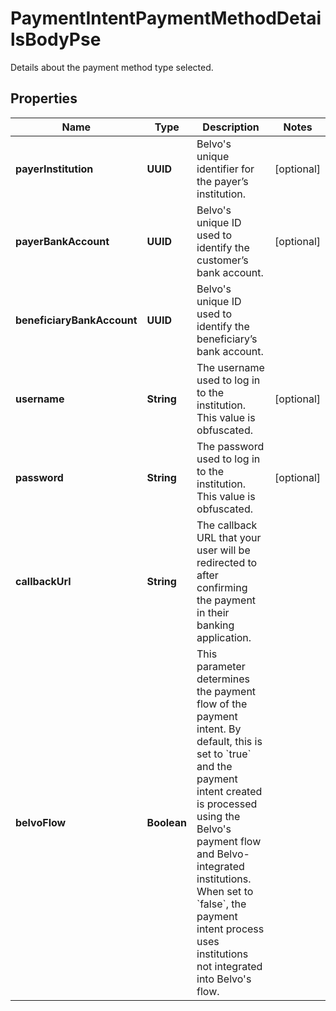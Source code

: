 

# PaymentIntentPaymentMethodDetailsBodyPse

Details about the payment method type selected.

## Properties

| Name | Type | Description | Notes |
|------------ | ------------- | ------------- | -------------|
|**payerInstitution** | **UUID** | Belvo&#39;s unique identifier for the payer’s institution. |  [optional] |
|**payerBankAccount** | **UUID** | Belvo&#39;s unique ID used to identify the customer’s bank account. |  [optional] |
|**beneficiaryBankAccount** | **UUID** | Belvo&#39;s unique ID used to identify the beneficiary’s bank account. |  |
|**username** | **String** | The username used to log in to the institution. This value is obfuscated. |  [optional] |
|**password** | **String** | The password used to log in to the institution. This value is obfuscated. |  [optional] |
|**callbackUrl** | **String** | The callback URL that your user will be redirected to after confirming the payment in their banking application. |  |
|**belvoFlow** | **Boolean** | This parameter determines the payment flow of the payment intent. By default, this is set to &#x60;true&#x60; and the payment intent created is processed using the Belvo&#39;s payment flow and Belvo-integrated institutions. When set to &#x60;false&#x60;, the payment intent process uses institutions not integrated into Belvo&#39;s flow.        |  |



